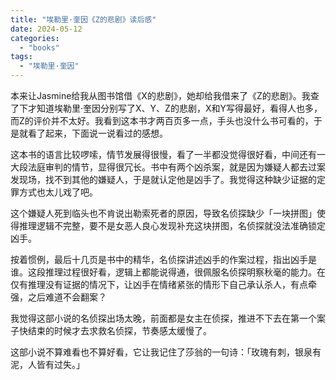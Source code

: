 ```yaml
---
title: "埃勒里·奎因《Z的悲剧》读后感"
date: 2024-05-12
categories: 
  - "books"
tags: 
  - "埃勒里·奎因"
---
```


本来让Jasmine给我从图书馆借《X的悲剧》，她却给我借来了《Z的悲剧》。我查了下才知道埃勒里·奎因分别写了X、Y、Z的悲剧，X和Y写得最好，看得人也多，而Z的评价并不太好。我看到这本书才两百页多一点，手头也没什么书可看的，于是就看了起来，下面说一说看过的感想。

这本书的语言比较啰嗦，情节发展得很慢，看了一半都没觉得很好看，中间还有一大段法庭审判的情节，显得很冗长。书中有两个凶杀案，就是因为嫌疑人都去过案发现场，找不到其他的嫌疑人，于是就认定他是凶手了。我觉得这种缺少证据的定罪方式也太儿戏了吧。

这个嫌疑人死到临头也不肯说出勒索死者的原因，导致名侦探缺少「一块拼图」使得推理逻辑不完整，要不是女恶人良心发现补充这块拼图，名侦探就没法准确锁定凶手。

按着惯例，最后十几页是书中的精华，名侦探讲述凶手的作案过程，指出凶手是谁。这段推理过程很好看，逻辑上都能说得通，很佩服名侦探明察秋毫的能力。在仅有推理没有证据的情况下，让凶手在情绪紧张的情形下自己承认杀人，有点牵强，之后难道不会翻案？

我觉得这部小说的名侦探出场太晚，前面都是女主在侦探，推进不下去在第一个案子快结束的时候才去求救名侦探，节奏感太缓慢了。

这部小说不算难看也不算好看，它让我记住了莎翁的一句诗：「玫瑰有刺，银泉有泥，人皆有过失。」
